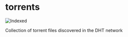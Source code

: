 torrents 
========
![Indexed](https://img.shields.io/badge/indexed-69356-blue)

Collection of torrent files discovered in the DHT network
